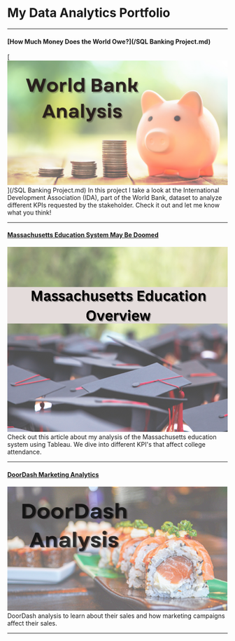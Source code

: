 # My Data Analytics Portfolio

---
#### [How Much Money Does the World Owe?](/SQL Banking Project.md)
[<img src="images/SQL_Banking_Cover.png"/>](/SQL Banking Project.md)
In this project I take a look at the International Development Association (IDA), part of the World Bank, dataset to analyze different KPIs requested by the stakeholder. Check it out and let me know what you think!

---
#### [Massachusetts Education System May Be Doomed](/Massachusetts_School_Analysis.md)
[<img src="images/Massachusetts_Cover.png"/>](/Massachusetts_School_Analysis.md)
Check out this article about my analysis of the Massachusetts education system using Tableau. We dive into different KPI's that affect college attendance.

---
#### [DoorDash Marketing Analytics](https://www.linkedin.com/pulse/doordash-marketing-analysis-julio-espinoza/)
[<img src="images/DoorDash Analytics.png"/>](https://www.linkedin.com/pulse/doordash-marketing-analysis-julio-espinoza/)
DoorDash analysis to learn about their sales and how marketing campaigns affect their sales.

---
